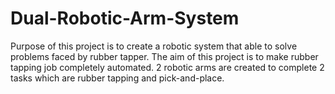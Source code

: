 # Dual-Robotic-Arm-System

Purpose of this project is to create a robotic system that able to solve problems faced by rubber tapper.
The aim of this project is to make rubber tapping job completely automated.
2 robotic arms are created to complete 2 tasks which are rubber tapping and pick-and-place.
